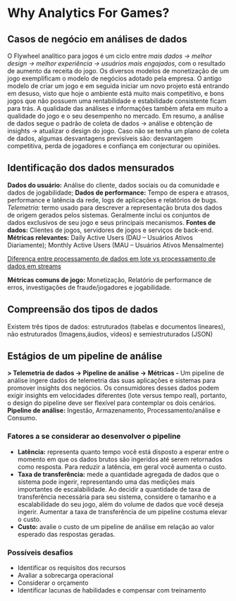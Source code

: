 # Why Analytics For Games?

## Casos de negócio em análises de dados

O Flywheel analítico para jogos é um ciclo entre *mais dados -> melhor design -> melhor experiência -> usuários mais engajados*, com o resultado de aumento da receita do jogo. Os diversos modelos de monetização de um jogo exemplificam o modelo de negócios adotado pela empresa. O antigo modelo de criar um jogo e em seguida iniciar um novo projeto está entrando em desuso, visto que hoje o ambiente está muito mais competitivo, e bons jogos que não possuem uma rentabilidade e estabilidade consistente ficam para trás. A qualidade das análises e informações também afeta em muito a qualidade do jogo e o seu desempenho no mercado. Em resumo, a análise de dados segue o padrão de coleta de dados -> análise e obtenção de insights -> atualizar o design do jogo. Caso não se tenha um plano de coleta de dados, algumas desvantagens previsíveis são: desvantagem competitiva, perda de jogadores e confiança em conjecturar ou opiniões.

## Identificação dos dados mensurados

**Dados do usuário:** Análise do cliente, dados sociais ou da comunidade e dados de jogabilidade;
**Dados de performance:** Tempo de espera e atrasos, performance e latência da rede, logs de aplicações e relatórios de bugs.
*Telemetria:* termo usado para descrever a representação bruta dos dados de origem gerados pelos sistemas. Geralmente inclui os conjuntos de dados exclusivos de seu jogo e seus principais mecanismos.
**Fontes de dados:** Clientes de jogos, servidores de jogos e serviços de back-end.
**Métricas relevantes:** Daily Active Users (DAU – Usuários Ativos Diariamente); Monthly Active Users (MAU – Usuários Ativos Mensalmente)

[Diferença entre processamento de dados em lote vs processamento de dados em streams](https://www.notion.so/gabrielwillye/AWS-Technologies-589f70bd300e434ba3d9754580cf515f?pvs=4#f2b54368d0f54a34ba8654865da1b499)

**Métricas comuns de jogo:** Monetização, Relatório de performance de erros, investigações de fraude/jogadores e jogabilidade.

## Compreensão dos tipos de dados

Existem três tipos de dados: estruturados (tabelas e documentos lineares), não estruturados (Imagens,áudios, vídeos) e semiestruturados (JSON)

## Estágios de um pipeline de análise

**> Telemetria de dados -> Pipeline de análise -> Métricas -**
Um pipeline de análise ingere dados de telemetria das suas aplicações e sistemas para promover insights dos negócios. Os consumidores desses dados podem exigir insights em velocidades diferentes (lote versus tempo real), portanto, o design do pipeline deve ser flexível para contemplar os dois cenários.
**Pipeline de análise:** Ingestão, Armazenamento, Processamento/análise e Consumo.

### Fatores a se considerar ao desenvolver o pipeline

* **Latência:** representa quanto tempo você está disposto a esperar entre o momento em que os dados brutos são ingeridos até serem retornados como resposta. Para reduzir a latência, em geral você aumenta o custo.
* **Taxa de transferência:** mede a quantidade agregada de dados que o sistema pode ingerir, representando uma das medições mais importantes de escalabilidade. Ao decidir a quantidade de taxa de transferência necessária para seu sistema, considere o tamanho e a escalabilidade do seu jogo, além do volume de dados que você deseja ingerir. Aumentar a taxa de transferência de um pipeline costuma elevar o custo.
* **Custo:** avalie o custo de um pipeline de análise em relação ao valor esperado das respostas geradas.

### Possíveis desafios

* Identificar os requisitos dos recursos
* Avaliar a sobrecarga operacional
* Considerar o orçamento
* Identificar lacunas de habilidades e compensar com treinamento
